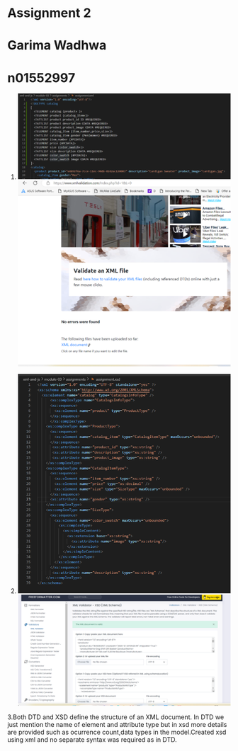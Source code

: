 # Assignment 2
# Garima Wadhwa
# n01552997

1. ![DTD](../assets/DTD.png)
![DTD validation](../assets/DTD_Validation.png)

2. ![XSD for assignment.xml](../assets/XSD.png)
![XSD validation](../assets/XSD_Validation.png)

3.Both DTD and XSD define the structure of an XML document.
 In DTD we just mention the name of element and attribute type but in xsd more details are provided such as ocurrence count,data types  in the model.Created xsd using xml and no separate syntax was required as in DTD.
